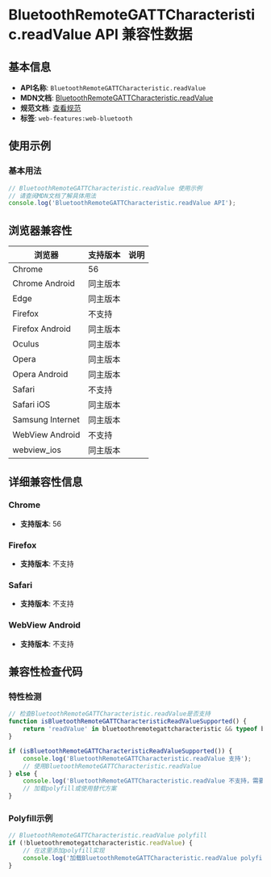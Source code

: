 # BluetoothRemoteGATTCharacteristic.readValue API 兼容性数据

## 基本信息

- **API名称**: `BluetoothRemoteGATTCharacteristic.readValue`
- **MDN文档**: [BluetoothRemoteGATTCharacteristic.readValue](https://developer.mozilla.org/docs/Web/API/BluetoothRemoteGATTCharacteristic/readValue)
- **规范文档**: [查看规范](https://webbluetoothcg.github.io/web-bluetooth/#dom-bluetoothremotegattcharacteristic-readvalue)
- **标签**: `web-features:web-bluetooth`

## 使用示例

### 基本用法

```javascript
// BluetoothRemoteGATTCharacteristic.readValue 使用示例
// 请查阅MDN文档了解具体用法
console.log('BluetoothRemoteGATTCharacteristic.readValue API');
```

## 浏览器兼容性

| 浏览器 | 支持版本 | 说明 |
|--------|----------|------|
| Chrome | 56 |  |
| Chrome Android | 同主版本 |  |
| Edge | 同主版本 |  |
| Firefox | 不支持 |  |
| Firefox Android | 同主版本 |  |
| Oculus | 同主版本 |  |
| Opera | 同主版本 |  |
| Opera Android | 同主版本 |  |
| Safari | 不支持 |  |
| Safari iOS | 同主版本 |  |
| Samsung Internet | 同主版本 |  |
| WebView Android | 不支持 |  |
| webview_ios | 同主版本 |  |

## 详细兼容性信息

### Chrome

- **支持版本**: 56

### Firefox

- **支持版本**: 不支持

### Safari

- **支持版本**: 不支持

### WebView Android

- **支持版本**: 不支持

## 兼容性检查代码

### 特性检测

```javascript
// 检查BluetoothRemoteGATTCharacteristic.readValue是否支持
function isBluetoothRemoteGATTCharacteristicReadValueSupported() {
    return 'readValue' in bluetoothremotegattcharacteristic && typeof bluetoothremotegattcharacteristic.readValue === 'function';
}

if (isBluetoothRemoteGATTCharacteristicReadValueSupported()) {
    console.log('BluetoothRemoteGATTCharacteristic.readValue 支持');
    // 使用BluetoothRemoteGATTCharacteristic.readValue
} else {
    console.log('BluetoothRemoteGATTCharacteristic.readValue 不支持，需要polyfill');
    // 加载polyfill或使用替代方案
}
```

### Polyfill示例

```javascript
// BluetoothRemoteGATTCharacteristic.readValue polyfill
if (!bluetoothremotegattcharacteristic.readValue) {
    // 在这里添加polyfill实现
    console.log('加载BluetoothRemoteGATTCharacteristic.readValue polyfill');
}
```

